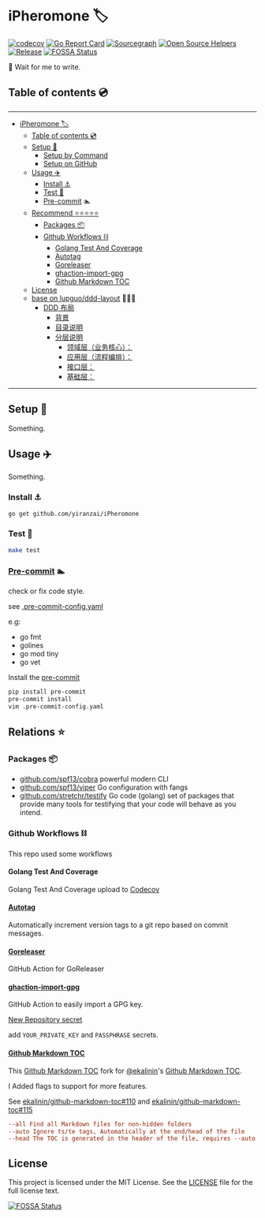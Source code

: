 # iPheromone 🏷

[![codecov](https://codecov.io/gh/yiranzai/iPheromone/branch/main/graph/badge.svg)](https://codecov.io/gh/yiranzai/iPheromone)
[![Go Report Card](https://goreportcard.com/badge/github.com/yiranzai/iPheromone)](https://goreportcard.com/report/github.com/yiranzai/iPheromone)
[![Sourcegraph](https://sourcegraph.com/github.com/yiranzai/iPheromone/-/badge.svg)](https://sourcegraph.com/github.com/yiranzai/iPheromone?badge)
[![Open Source Helpers](https://www.codetriage.com/yiranzai/iPheromone/badges/users.svg)](https://www.codetriage.com/yiranzai/iPheromone)
[![Release](https://img.shields.io/github/release/yiranzai/iPheromone.svg?style=flat-square)](https://github.com/yiranzai/iPheromone/releases)
[![FOSSA Status](https://app.fossa.com/api/projects/git%2Bgithub.com%2Fyiranzai%2FiPheromone.svg?type=shield)](https://app.fossa.com/projects/git%2Bgithub.com%2Fyiranzai%2FiPheromone?ref=badge_shield)

🐜 Wait for me to write.

## Table of contents 💿

______________________________________________________________________

<!--ts-->
   * [iPheromone <g-emoji class="g-emoji" alias="label" fallback-src="https://github.githubassets.com/images/icons/emoji/unicode/1f3f7.png">🏷</g-emoji>](#iPheromone-)
      * [Table of contents <g-emoji class="g-emoji" alias="cd" fallback-src="https://github.githubassets.com/images/icons/emoji/unicode/1f4bf.png">💿</g-emoji>](#table-of-contents-)
      * [Setup <g-emoji class="g-emoji" alias="electric_plug" fallback-src="https://github.githubassets.com/images/icons/emoji/unicode/1f50c.png">🔌</g-emoji>](#setup-)
         * [Setup by Command](#setup-by-command)
         * [Setup on GitHub](#setup-on-github)
      * [Usage <g-emoji class="g-emoji" alias="airplane" fallback-src="https://github.githubassets.com/images/icons/emoji/unicode/2708.png">✈️</g-emoji>](#usage-️)
         * [Install <g-emoji class="g-emoji" alias="anchor" fallback-src="https://github.githubassets.com/images/icons/emoji/unicode/2693.png">⚓️</g-emoji>](#install-️)
         * [Test <g-emoji class="g-emoji" alias="vertical_traffic_light" fallback-src="https://github.githubassets.com/images/icons/emoji/unicode/1f6a6.png">🚦</g-emoji>](#test-)
         * [<a href="https://pre-commit.com/" rel="nofollow">Pre-commit</a> <g-emoji class="g-emoji" alias="swimmer" fallback-src="https://github.githubassets.com/images/icons/emoji/unicode/1f3ca.png">🏊</g-emoji>](#pre-commit-)
      * [Recommend <g-emoji class="g-emoji" alias="star" fallback-src="https://github.githubassets.com/images/icons/emoji/unicode/2b50.png">⭐</g-emoji><g-emoji class="g-emoji" alias="star" fallback-src="https://github.githubassets.com/images/icons/emoji/unicode/2b50.png">⭐</g-emoji><g-emoji class="g-emoji" alias="star" fallback-src="https://github.githubassets.com/images/icons/emoji/unicode/2b50.png">⭐</g-emoji><g-emoji class="g-emoji" alias="star" fallback-src="https://github.githubassets.com/images/icons/emoji/unicode/2b50.png">⭐</g-emoji><g-emoji class="g-emoji" alias="star" fallback-src="https://github.githubassets.com/images/icons/emoji/unicode/2b50.png">⭐️</g-emoji>](#recommend-️)
         * [Packages <g-emoji class="g-emoji" alias="package" fallback-src="https://github.githubassets.com/images/icons/emoji/unicode/1f4e6.png">📦</g-emoji>](#packages-)
         * [Github Workflows <g-emoji class="g-emoji" alias="chains" fallback-src="https://github.githubassets.com/images/icons/emoji/unicode/26d3.png">⛓</g-emoji>](#github-workflows-)
            * [Golang Test And Coverage](#golang-test-and-coverage)
            * [<a href="https://github.com/pantheon-systems/autotag">Autotag</a>](#autotag)
            * [<a href="https://github.com/goreleaser/goreleaser-action">Goreleaser</a>](#goreleaser)
            * [<a href="https://github.com/crazy-max/ghaction-import-gpg">ghaction-import-gpg</a>](#ghaction-import-gpg)
            * [<a href="https://github.com/yiranzai/github-markdown-toc">Github Markdown TOC</a>](#github-markdown-toc)
      * [License](#license)
      * [base on <a href="https://github.com/lupguo/ddd-layout">lupguo/ddd-layout</a> <g-emoji class="g-emoji" alias="pray" fallback-src="https://github.githubassets.com/images/icons/emoji/unicode/1f64f.png">🙏</g-emoji><g-emoji class="g-emoji" alias="pray" fallback-src="https://github.githubassets.com/images/icons/emoji/unicode/1f64f.png">🙏</g-emoji><g-emoji class="g-emoji" alias="pray" fallback-src="https://github.githubassets.com/images/icons/emoji/unicode/1f64f.png">🙏</g-emoji>](#base-on-lupguoddd-layout-)
         * [DDD 布局](#ddd-布局)
            * [背景](#背景)
            * [目录说明](#目录说明)
            * [分层说明](#分层说明)
               * [领域层（业务核心）：](#领域层业务核心)
               * [应用层（流程编排）：](#应用层流程编排)
               * [接口层：](#接口层)
               * [基础层：](#基础层)

<!-- Added by: runner, at: Sat Feb 12 09:14:10 UTC 2022 -->

<!--te-->

______________________________________________________________________

## Setup 🔌

Something.

## Usage ✈️

Something.

### Install ⚓️

```sh
go get github.com/yiranzai/iPheromone
```

### Test 🚦

```sh
make test
```

### [Pre-commit](https://pre-commit.com/) 🏊

check or fix code style.

see [.pre-commit-config.yaml](.pre-commit-config.yaml)

e.g:

- go fmt
- golines
- go mod tiny
- go vet

Install the [pre-commit](https://pre-commit.com/)

```sh
pip install pre-commit
pre-commit install
vim .pre-commit-config.yaml
```

## Relations ⭐

### Packages 📦

- [github.com/spf13/cobra](https://github.com/spf13/cobra) powerful modern CLI
- [github.com/spf13/viper](https://github.com/spf13/viper) Go configuration with fangs
- [github.com/stretchr/testify](https://github.com/stretchr/testify) Go code (golang) set of packages that provide many tools for testifying that your code will behave as you intend.

### Github Workflows ⛓

This repo used some workflows

#### Golang Test And Coverage

Golang Test And Coverage upload to [Codecov](https://codecov.io)

#### [Autotag](https://github.com/pantheon-systems/autotag)

Automatically increment version tags to a git repo based on commit messages.

#### [Goreleaser](https://github.com/goreleaser/goreleaser-action)

GitHub Action for GoReleaser

#### [ghaction-import-gpg](https://github.com/crazy-max/ghaction-import-gpg)

GitHub Action to easily import a GPG key.

[New Repository secret](https://github.com/yiranzai/iPheromone/settings/secrets/actions/new)

add `YOUR_PRIVATE_KEY` and `PASSPHRASE` secrets.

#### [Github Markdown TOC](https://github.com/yiranzai/github-markdown-toc)

This [Github Markdown TOC](https://github.com/yiranzai/github-markdown-toc) fork for [@ekalinin](https://github.com/ekalinin)'s [Github Markdown TOC](https://github.com/ekalinin/github-markdown-toc).

I Added flags to support for more features.

See [ekalinin/github-markdown-toc#110](https://github.com/ekalinin/github-markdown-toc/issues/110) and [ekalinin/github-markdown-toc#115](https://github.com/ekalinin/github-markdown-toc/pull/115)

```ini
--all Find all Markdown files for non-hidden folders
--auto Ignore ts/te tags, Automatically at the end/head of the file
--head The TOC is generated in the header of the file, requires --auto
```

## License

This project is licensed under the MIT License.
See the [LICENSE](./LICENSE) file
for the full license text.

[![FOSSA Status](https://app.fossa.com/api/projects/git%2Bgithub.com%2Fyiranzai%2FiPheromone.svg?type=large)](https://app.fossa.com/projects/git%2Bgithub.com%2Fyiranzai%2FiPheromone?ref=badge_large)
